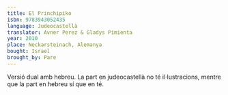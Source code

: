 ```yaml
---
title: El Princhipiko
isbn: 9783943052435
language: Judeocastellà
translator: Avner Perez & Gladys Pimienta
year: 2010
place: Neckarsteinach, Alemanya
bought: Israel
brought_by: Pare
---
```


Versió dual amb hebreu. La part en judeocastellà no té il·lustracions, mentre que la part en hebreu sí que en té.
